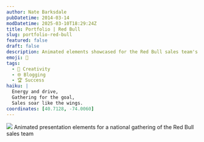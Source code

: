 ```yaml
---
author: Nate Barksdale
pubDatetime: 2014-03-14
modDatetime: 2025-03-10T18:29:24Z
title: Portfolio | Red Bull
slug: portfolio-red-bull
featured: false
draft: false
description: Animated elements showcased for the Red Bull sales team's national gathering, enhancing engagement and presentation quality.
emoji: 🥤
tags:
  - 🎨 Creativity
  - 🌐 Blogging
  - 🏆 Success
haiku: |
  Energy and drive,  
  Gathering for the goal,  
  Sales soar like the wings.
coordinates: [40.7128, -74.0060]
---
```


![](https://www.natebarksdale.com/wp-content/uploads/2014/03/portfolio-redbull-onpremise.jpg) Animated presentation elements for a national gathering of the Red Bull sales team
